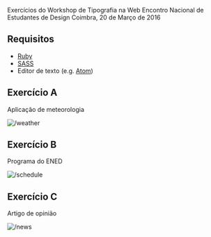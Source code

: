 Exercícios do Workshop de Tipografia na Web
Encontro Nacional de Estudantes de Design
Coimbra, 20 de Março de 2016

## Requisitos
* [Ruby](http://rubyinstaller.org/)
* [SASS](http://sass-lang.com/install)
* Editor de texto (e.g. [Atom](https://atom.io/))

## Exercício A
Aplicação de meteorologia

![/weather](https://dl.dropboxusercontent.com/s/47i7bxe1eahpmjq/Screenshot%202016-03-20%2014.04.36.png "/weather")

## Exercício B
Programa do ENED

![/schedule](https://dl.dropboxusercontent.com/s/toj9j0hnb0aiash/Screenshot%202016-03-20%2014.05.44.png?dl=0 "/schedule")

## Exercício C
Artigo de opinião

![/news](https://dl.dropboxusercontent.com/s/5btzpw293hxzvru/Screenshot%202016-03-20%2016.40.06.png?dl=0 "/news")
